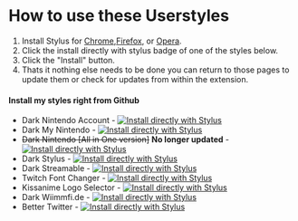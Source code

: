 # How to use these Userstyles
1. Install Stylus for [Chrome](https://chrome.google.com/webstore/detail/stylus/clngdbkpkpeebahjckkjfobafhncgmne),[Firefox](https://addons.mozilla.org/firefox/addon/styl-us/), or [Opera](https://addons.opera.com/en/extensions/details/stylus/). 
2. Click the install directly with stylus badge of one of the styles below.
3. Click the "Install" button.
4. Thats it nothing else needs to be done you can return to those pages to update them or check for updates from within the extension.

#### Install my styles right from Github
* Dark Nintendo Account - <a href="https://raw.githubusercontent.com/CodyMKW/My-Userstyles/master/Styles/Dark%20Nintendo%20Account/nintendo-account.user.css" target="_blank">![Install directly with Stylus](https://img.shields.io/badge/Install%20directly%20with-Stylus-00adad.svg)</a>
* Dark My Nintendo - <a href="https://raw.githubusercontent.com/CodyMKW/My-Userstyles/master/Styles/Dark%20My%20Nintendo/my-nintendo.user.css" target="_blank">![Install directly with Stylus](https://img.shields.io/badge/Install%20directly%20with-Stylus-00adad.svg)</a>
* ~~Dark Nintendo [All in One version]~~ **No longer updated** - <a href="https://github.com/CodyMKW/My-Userstyles/raw/master/Styles/Dark%20Nintendo%20%5BAll%20in%20One%20version%5D/dark-nintendo-aio.user.css" target="_blank">![Install directly with Stylus](https://img.shields.io/badge/Install%20directly%20with-Stylus-00adad.svg)</a>
* Dark Stylus - <a href="https://raw.githubusercontent.com/CodyMKW/My-Userstyles/master/Styles/Dark%20Stylus/dark-stylus.user.css" target="_blank">![Install directly with Stylus](https://img.shields.io/badge/Install%20directly%20with-Stylus-00adad.svg)</a>
* Dark Streamable - <a href="https://raw.githubusercontent.com/CodyMKW/My-Userstyles/master/Styles/Dark%20Streamable/dark-streamable.user.css" target="_blank">![Install directly with Stylus](https://img.shields.io/badge/Install%20directly%20with-Stylus-00adad.svg)</a>
* Twitch Font Changer - <a href="https://raw.githubusercontent.com/CodyMKW/My-Userstyles/master/Styles/Twitch%20Font%20Changer/twitch-font-changer.user.css" target="_blank">![Install directly with Stylus](https://img.shields.io/badge/Install%20directly%20with-Stylus-00adad.svg)</a>
* Kissanime Logo Selector - <a href="https://raw.githubusercontent.com/CodyMKW/My-Userstyles/master/Styles/Kissanime%20Logo%20Selector/kissanime-logo-selector.user.css" target="_blank">![Install directly with Stylus](https://img.shields.io/badge/Install%20directly%20with-Stylus-00adad.svg)</a>
* Dark Wiimmfi.de - <a href="https://raw.githubusercontent.com/CodyMKW/My-Userstyles/master/Styles/Dark%20Wiimmfi/dark-wiimmfi.user.css" target="_blank">![Install directly with Stylus](https://img.shields.io/badge/Install%20directly%20with-Stylus-00adad.svg)</a>
* Better Twitter - <a href="https://github.com/CodyMKW/My-Userstyles/raw/master/Styles/Better%20Twitter/better-twitter.user.css" target="_blank">![Install directly with Stylus](https://img.shields.io/badge/Install%20directly%20with-Stylus-00adad.svg)</a>
